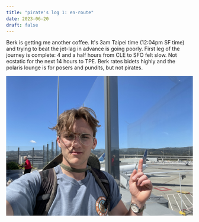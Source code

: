 ```yaml
---
title: "pirate's log 1: en-route"
date: 2023-06-20
draft: false
---
```


Berk is getting me another coffee. It's 3am Taipei time (12:04pm SF time) 
and trying to beat the jet-lag in advance is going poorly. First leg of 
the journey is complete: 4 and a half hours from CLE to SFO felt slow. Not 
ecstatic for the next 14 hours to TPE. Berk rates bidets highly and the 
polaris lounge is for posers and pundits, but not pirates.   

![Me with the hollywood sign](/static/sanfranairport.JPG)
